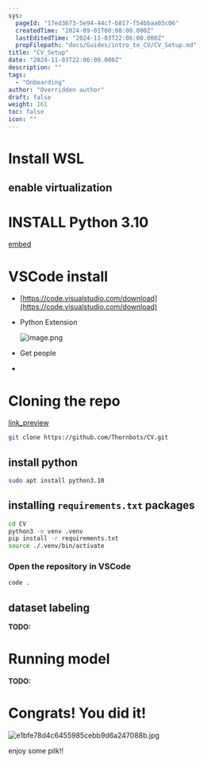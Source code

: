 ```yaml
---
sys:
  pageId: "17ed3673-5e94-44cf-b817-f54bbaa03c06"
  createdTime: "2024-09-01T00:08:00.000Z"
  lastEditedTime: "2024-11-03T22:06:00.000Z"
  propFilepath: "docs/Guides/intro_to_CV/CV_Setup.md"
title: "CV_Setup"
date: "2024-11-03T22:06:00.000Z"
description: ""
tags:
  - "Onboarding"
author: "Overridden author"
draft: false
weight: 161
toc: false
icon: ""
---
```


# Install WSL

## enable virtualization

# INSTALL Python 3.10

[embed](https://www.rose-hulman.edu/class/csse/csse132/2425a/labs/prelab1-wsl2.html)

# VSCode install

- [https://code.visualstudio.com/download](https://code.visualstudio.com/download)
- Python Extension

	![image.png](https://prod-files-secure.s3.us-west-2.amazonaws.com/d518164a-d88e-44d1-a4ee-3adb3bd8bce0/d82b6650-a5e4-4d3c-b8c9-93d817dae00e/image.png?X-Amz-Algorithm=AWS4-HMAC-SHA256&X-Amz-Content-Sha256=UNSIGNED-PAYLOAD&X-Amz-Credential=ASIAZI2LB466WLIEAPJO%2F20250514%2Fus-west-2%2Fs3%2Faws4_request&X-Amz-Date=20250514T161038Z&X-Amz-Expires=3600&X-Amz-Security-Token=IQoJb3JpZ2luX2VjEGAaCXVzLXdlc3QtMiJGMEQCIGgwvR8cH%2B15ZuEojfCy6nHl85ClP33LHkdACO6e%2BPOHAiAKvrHROXrhfwYHCgL5N5tumyfCqvfe00BXIxDaK4TGvir%2FAwgZEAAaDDYzNzQyMzE4MzgwNSIMcGCjyupoLWy7vXE2KtwD%2FCV7f%2B0l%2FlsvzdMiaZv5jlFoMYFgRq1VkGF3bej7valLS7uNvL9Ymk2C343w13CULioi%2B8NHahXkKXMUU2pyH6T6xos6qDhGhmkW%2F3SETxTcZxjdJ2PCubZ5iRs2YJiBJrR5tPnzP8x2Qz9qRZJ%2BVwtuDamlBuATZ7ySeFd8AwrEgFoQPHq9euri%2F8YIenxp9nTDVh6fq00jtwjFnbux7ZrUU%2FGgVvf53cApLd%2B12eMe6AxN%2BOEZp3aOn6Xdile%2Fcrl%2BhO28y9kx3oYVzQ5r8n9n%2FgaQAtHpetJ80nks0LeC9DQnPQee1S0mcmAYCxq3SRqghgcZ87tCLMi0ziIlolD%2Bib9Af0OzZwlRWSOGM3yGCBHy60nSnbXbU3lWOfVU7tiKzBBDAUrTx90rXfwA5l7bFTZWW%2F0H0J%2FJKK8bnGNi1kLw6RUnLTwDzU4a8hD%2BmvU%2FEK9Bf6C%2Fu%2BLO7IwP2xpdf5YfDFrLQ%2Bc%2BDXjou8I91pTC%2FA03%2B4lLE%2BZJ0siV37kymEtgBjBtSBrtGv30NEX4b4MnbcGwebczJhKBSUSDG3eka4Ypu9Iwpw7cuERUT%2BxlO5ygfjNWqGrEOu3%2BWrpxtD%2FMCutWccFGRjIkpfLqNUdtE6n9uleOhCcw1u%2BSwQY6pgFcML8L%2BcBQ%2FFzd50PolJyxD%2F7xtUgjxb3ipKTtR6kReYJl%2FgIRSUsUfFELJfH56Oy1RtyrKoGAc0yVsmXaCNtoS7CU%2F%2B%2FGMMYq%2FCc3FmxXu3tjyk%2FUVflitKFtivM3RFkbELDDUVyEvpNKWtE9bM6v39tz96VGje2835j0zuamJS4A8wh8%2BodUx7INgGDPZHWV7XRHMQCx6jlmvZWW5chgD%2FGXlKug&X-Amz-Signature=2e71964f36a45c5a5397da814893d6774eaf4e4a8c6c3e9f62b2cd4924ff7689&X-Amz-SignedHeaders=host&x-id=GetObject)
- Get people
- 

# Cloning the repo

[link_preview](https://github.com/Thornbots/CV/)

```bash
git clone https://github.com/Thornbots/CV.git
```

## install python

```bash
sudo apt install python3.10
```

## installing `requirements.txt` packages

```bash
cd CV
python3 -m venv .venv
pip install -r requirements.txt
source ./.venv/bin/activate
```

### Open the repository in VSCode

```bash
code .
```

## dataset labeling  

**TODO:**

# Running model

**TODO:**

# Congrats! You did it!

![e1bfe78d4c6455985cebb9d6a247088b.jpg](https://prod-files-secure.s3.us-west-2.amazonaws.com/d518164a-d88e-44d1-a4ee-3adb3bd8bce0/7d1ce04e-65d6-40c8-814d-754280e9515a/e1bfe78d4c6455985cebb9d6a247088b.jpg?X-Amz-Algorithm=AWS4-HMAC-SHA256&X-Amz-Content-Sha256=UNSIGNED-PAYLOAD&X-Amz-Credential=ASIAZI2LB46656WRFIWC%2F20250514%2Fus-west-2%2Fs3%2Faws4_request&X-Amz-Date=20250514T161036Z&X-Amz-Expires=3600&X-Amz-Security-Token=IQoJb3JpZ2luX2VjEGAaCXVzLXdlc3QtMiJIMEYCIQDy4TJRwZ5IM7%2B7Z5xCLvZwfAd%2FzWv5sOghEP14gCZNGAIhAL%2FlfDumhcRPANZCLrfdvMFmlMsJFktm%2BOshyOfLcgABKv8DCBkQABoMNjM3NDIzMTgzODA1IgypthkPSNc%2FmyXkit4q3AOvaevUeosaA8HG8LkCA08SJO85jroe6rNhH7zgiUA8BvNCv%2BST4gscth8bbkaW7%2FTq8WQ6YchnxdDJ%2FIU3mFY6QT9FmjFfTrfHc2t%2FcAsGwxTLw4AWBGc92BKsBmcoPTx0IOnZ7fxFQPY%2Fj1XUgJf%2Bu6q4bNVcdteeV1SQN%2B2cO8%2FddUjhaSHPINbyZ6m4FFDLel5QF6mNYbtPXtomcjOB8X0mfgnpEnHKAWg3MV%2ByEanDFE4cbrrqW5%2BfAoFoS8oZp8yHtXjpJ3BXYcAo2aIORMxVfjIfu6cq0orA9rRyg%2Bismj0f7QGO6mzD47uu%2BHMbz4hj%2B0mPtJ9YitjY%2BUgjksrW8%2BiVsE9t9E%2BD%2FjxucykW2liWalEkEIYXdAqism6Ij%2Bt33UOHwgfre1HwCi23iGFi%2FWMex%2B9B9QJkE%2BiaWLLxh24H7xCdVp%2BPkMhtkr0gOnEyTdqWumB0PzBSboXrKT%2BWX1uJ8NQ1NszjBousxpW%2FeWG6C9yYOik3FbgE38p9RqoEG9QTj8aaK7VUfc5Y2%2BjBxBG1WrS0vnChgPBuUCqsAL%2F5Z%2Fcg%2FwCdYx1zTq%2BA%2BMnG3GHM%2FViadXLmdmfjKaqLr4l4tePhgarY4XsflK6Vg9of2l4yg%2Bc1rTDy7pLBBjqkARIp%2FxeCLe6CCrX7GGAaCYuaHYWQ0P6MGvZnkXgMVeBObFBdCyL35fPkXVkqY5xAgFXLM533%2FwPvVVF6QLL4iJBMnL7v%2FrbkosYtPgele9Zgse4qVcVjfKYYCEw4iprl7dMnwV%2BDina8ZvdJ9x9ITEhfT1pc8mvUzRAu3KSbtAxz%2FPj82ofZmHkJ8i9VnGWvB%2BYyMoolMdoP3GE1cXBELBE4Bpbs&X-Amz-Signature=25879928350c9f1ab17872a222e34c9038f80c9c96e059503043b43ee93c7078&X-Amz-SignedHeaders=host&x-id=GetObject)

enjoy some pilk!!
